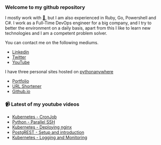 ### Welcome to my github repository

I mostly work with [:snake:](https://www.python.org/), but I am also experienced in Ruby, Go, Powershell and C#. I work as a Full-Time DevOps engineer for a big company, and I try to better the environment on a daily basis, apart from this I like to learn new technologies and I am a competent problem solver.

You can contact me on the following mediums.
- [Linkedin](https://www.linkedin.com/in/r3ap3rpy)
- [Twitter](https://twitter.com/r3ap3rpy)
- [YouTube](https://www.youtube.com/channel/UC1qkMXH8d2I9DDAtBSeEHqg)

I have three personal sites hosted on [pythonanywhere](https://www.pythonanywhere.com/)
- [Portfolio](http://r3ap3rpy.pythonanywhere.com/)
- [URL Shortener](http://shortenpy.pythonanywhere.com/)
- [Github.io](https://r3ap3rpy.github.io/)

### :video_camera: Latest of my youtube videos
<!-- YOUTUBE:START -->
- [Kubernetes - CronJob](https://www.youtube.com/watch?v=39m0ihgWo9s)
- [Python - Parallel SSH](https://www.youtube.com/watch?v=KaFdYo356xM)
- [Kubernetes - Deploying nginx](https://www.youtube.com/watch?v=DEhNzwps0jU)
- [PostgREST - Setup and introduction](https://www.youtube.com/watch?v=LgPaes1lbE8)
- [Kubernetes - Logging and Monitoring](https://www.youtube.com/watch?v=nX6ORvsbgcI)
<!-- YOUTUBE:END -->

